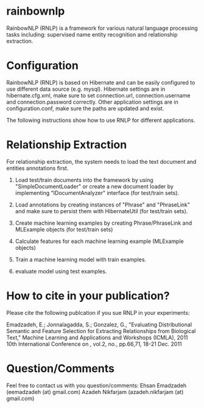 rainbownlp
==========

RainbowNLP (RNLP) is a framework for various natural language processing tasks including: supervised name entity recognition and relationship extraction.


Configuration
==========
RainbowNLP (RNLP) is based on Hibernate and can be easily configured to use different data source (e.g. mysql).
Hibernate settings are in hibernate.cfg.xml, make sure to set connection.url, connection.username 
and connection.password correctly. 
Other application settings are in configuration.conf, make sure the paths are updated and exist.  

The following instructions show how to use RNLP for different applications.

Relationship Extraction
==========
For relationship extraction, the system needs to load the text document and entities annotations first. 

1. Load test/train documents into the framework by using "SimpleDocumentLoader" or 
create a new document loader by implementing "IDocumentAnalyzer" interface (for test/train sets).

2. Load annotations by creating instances of "Phrase" and "PhraseLink" and make sure to persist them with HibernateUtil (for test/train sets).

3. Create machine learning examples by creating Phrase/PhraseLink and MLExample objects (for test/train sets)

4. Calculate features for each machine learning example (MLExample objects)
 
5. Train a machine learning model with train examples.

6. evaluate model using test examples.


How to cite in your publication?
==========
Please cite the following publcation if you sue RNLP in your experiments:

Emadzadeh, E.; Jonnalagadda, S.; Gonzalez, G., "Evaluating Distributional Semantic and Feature Selection for Extracting Relationships from Biological Text," Machine Learning and Applications and Workshops (ICMLA), 2011 10th International Conference on , vol.2, no., pp.66,71, 18-21 Dec. 2011

Question/Comments
==========
Feel free to contact us with you question/comments:
Ehsan Emadzadeh (eemadzadeh (at) gmail.com)
Azadeh Nikfarjam (azadeh.nikfarjam (at) gmail.com)
  
